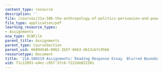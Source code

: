 ```yaml
---
content_type: resource
description: ''
file: /courses/21a-506-the-anthropology-of-politics-persuasion-and-power-spring-2019/f1c12091e4ecc05f5fc6f222de022361_MIT21A_506S19_Sec3Mod3Respons1.pdf
file_type: application/pdf
learning_resource_types:
- Assignments
ocw_type: OCWFile
parent_title: Assignments
parent_type: CourseSection
parent_uid: 66804546-8062-2b57-04b3-db13cbfc95bb
resourcetype: Document
title: '21A.506S19 Assignments: Reading Response Essay  Blurred Boundaries 1'
uid: f1c12091-e4ec-c05f-5fc6-f222de022361
---
```

